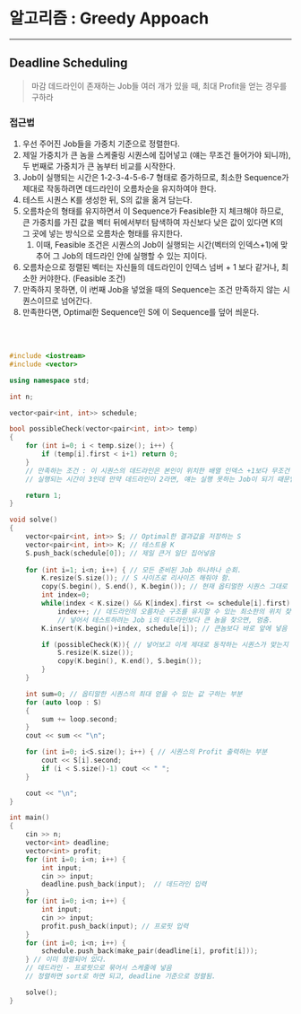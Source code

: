 # 알고리즘 : Greedy Appoach

---

## Deadline Scheduling

> 마감 데드라인이 존재하는 Job들 여러 개가 있을 때, 최대 Profit을 얻는 경우를 구하라
> 

### 접근법

1. 우선 주어진 Job들을 가중치 기준으로 정렬한다.
2. 제일 가중치가 큰 놈을 스케줄링 시퀀스에 집어넣고 (얘는 무조건 들어가야 되니까), 두 번째로 가중치가 큰 놈부터 비교를 시작한다.
3. Job이 실행되는 시간은 1-2-3-4-5-6-7 형태로 증가하므로, 최소한 Sequence가 제대로 작동하려면 데드라인이 오름차순을 유지하여야 한다. 
4. 테스트 시퀀스 K를 생성한 뒤, S의 값을 옮겨 담는다.
5. 오름차순의 형태를 유지하면서 이 Sequence가 Feasible한 지 체크해야 하므로, 큰 가중치를 가진 값을 벡터 뒤에서부터 탐색하여 자신보다 낮은 값이 있다면 K의 그 곳에 넣는 방식으로 오름차순 형태를 유지한다.
    1. 이때, Feasible 조건은 시퀀스의 Job이 실행되는 시간(벡터의 인덱스+1)에 맞추어 그 Job의 데드라인 안에 실행할 수 있는 지이다. 
6. 오름차순으로 정렬된 벡터는 자신들의 데드라인이 인덱스 넘버 + 1 보다 같거나, 최소한 커야한다. (Feasible 조건)
7. 만족하지 못하면, 이 i번째 Job을 넣었을 때의 Sequence는 조건 만족하지 않는 시퀀스이므로 넘어간다.
8. 만족한다면, Optimal한 Sequence인 S에 이 Sequence를 덮어 씌운다. 

<br>
<br>

```cpp
#include <iostream>
#include <vector>

using namespace std;

int n;

vector<pair<int, int>> schedule;

bool possibleCheck(vector<pair<int, int>> temp)
{
    for (int i=0; i < temp.size(); i++) {
        if (temp[i].first < i+1) return 0;
    }
    // 만족하는 조건 : 이 시퀀스의 데드라인은 본인이 위치한 배열 인덱스 +1보다 무조건 크거나 같아야 함.
    // 실행되는 시간이 3인데 만약 데드라인이 2라면, 얘는 실행 못하는 Job이 되기 때문임.

    return 1;
} 

void solve()
{
    vector<pair<int, int>> S; // Optimal한 결과값을 저장하는 S
    vector<pair<int, int>> K; // 테스트용 K
    S.push_back(schedule[0]); // 제일 큰거 일단 집어넣음
    
    for (int i=1; i<n; i++) { // 모든 준비된 Job 하나하나 순회.
        K.resize(S.size()); // S 사이즈로 리사이즈 해줘야 함.
        copy(S.begin(), S.end(), K.begin()); // 현재 옵티멀한 시퀀스 그대로 옮겨담기
        int index=0;
        while(index < K.size() && K[index].first <= schedule[i].first)
            index++; // 데드라인의 오름차순 구조를 유지할 수 있는 최소한의 위치 찾음
            // 넣어서 테스트하려는 Job i의 데드라인보다 큰 놈을 찾으면, 멈춤.
        K.insert(K.begin()+index, schedule[i]); // 큰놈보다 바로 앞에 넣음

        if (possibleCheck(K)){ // 넣어보고 이게 제대로 동작하는 시퀀스가 맞는지 테스트
            S.resize(K.size());
            copy(K.begin(), K.end(), S.begin());
        }
    }

    int sum=0; // 옵티말한 시퀀스의 최대 얻을 수 있는 값 구하는 부분
    for (auto loop : S)
    {
        sum += loop.second;
    }
    cout << sum << "\n";

    for (int i=0; i<S.size(); i++) { // 시퀀스의 Profit 출력하는 부분
        cout << S[i].second;
        if (i < S.size()-1) cout << " ";
    }

    cout << "\n";
}

int main()
{
    cin >> n;
    vector<int> deadline;
    vector<int> profit;
    for (int i=0; i<n; i++) {
        int input;
        cin >> input;
        deadline.push_back(input);  // 데드라인 입력
    }
    for (int i=0; i<n; i++) {
        int input;
        cin >> input;
        profit.push_back(input); // 프로핏 입력
    }
    for (int i=0; i<n; i++) {
        schedule.push_back(make_pair(deadline[i], profit[i]));
    } // 이미 정렬되어 있다.
    // 데드라인 - 프로핏으로 묶어서 스케줄에 넣음
    // 정렬하면 sort로 하면 되고, deadline 기준으로 정렬됨.

    solve();
}
```
